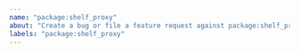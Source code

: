 ```yaml
---
name: "package:shelf_proxy"
about: "Create a bug or file a feature request against package:shelf_proxy."
labels: "package:shelf_proxy"
---
```

